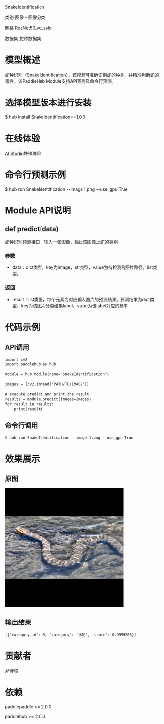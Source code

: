 SnakeIdentification

类别 图像 - 图像分类

网络 ResNet50_vd_ssld

数据集 蛇种数据集

# 模型概述
蛇种识别（SnakeIdentification），该模型可准确识别蛇的种类，并精准判断蛇的毒性。该PaddleHub Module支持API预测及命令行预测。

# 选择模型版本进行安装
$ hub install SnakeIdentification==1.0.0

# 在线体验
[AI Studio快速体验](https://aistudio.baidu.com/aistudio/projectdetail/1646951)

# 命令行预测示例
$ hub run SnakeIdentification --image 1.png --use_gpu True

# Module API说明
## def predict(data)
蛇种识别预测接口，输入一张图像，输出该图像上蛇的类别
### 参数
- data：dict类型，key为image，str类型，value为待检测的图片路径，list类型。

### 返回
- result：list类型，每个元素为对应输入图片的预测结果。预测结果为dict类型，key为该图片分类结果label，value为该label对应的概率

# 代码示例

## API调用
~~~
import cv2
import paddlehub as hub

module = hub.Module(name="SnakeIdentification")

images = [cv2.imread('PATH/TO/IMAGE')]

# execute predict and print the result
results = module.predict(images=images)
for result in results:
    print(result)
~~~

## 命令行调用
~~~
$ hub run SnakeIdentification --image 1.png --use_gpu True
~~~

# 效果展示

## 原图
<img src="/docs/imgs/Image_Classification_Snake.png">

## 输出结果
~~~
[{'category_id': 0, 'category': '水蛇', 'score': 0.9999205}]
~~~

# 贡献者
郑博培

# 依赖
paddlepaddle >= 2.0.0

paddlehub >= 2.0.0